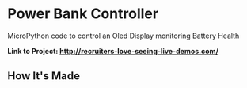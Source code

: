 # Power Bank Controller
MicroPython code to control an Oled Display monitoring Battery Health

**Link to Project: http://recruiters-love-seeing-live-demos.com/**

## How It's Made
